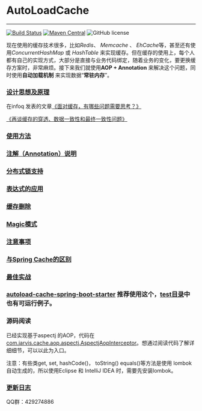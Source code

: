 # AutoLoadCache
---------------------------------------------
[![Build Status](http://img.shields.io/travis/qiujiayu/AutoLoadCache.svg?style=flat&branch=master)](https://travis-ci.org/qiujiayu/AutoLoadCache)
[![Maven Central](https://img.shields.io/maven-central/v/com.github.qiujiayu/autoload-cache-parent.svg?style=flat-square)](https://maven-badges.herokuapp.com/maven-central/com.github.qiujiayu/autoload-cache-parent/)
![GitHub license](https://img.shields.io/github/license/qiujiayu/AutoLoadCache.svg?style=flat-square)


现在使用的缓存技术很多，比如*Redis*、 *Memcache* 、 *EhCache*等，甚至还有使用*ConcurrentHashMap* 或 *HashTable* 来实现缓存。但在缓存的使用上，每个人都有自己的实现方式，大部分是直接与业务代码绑定，随着业务的变化，要更换缓存方案时，非常麻烦。接下来我们就使用**AOP + Annotation** 来解决这个问题，同时使用**自动加载机制** 来实现数据“**常驻内存**”。


### [设计思想及原理](./doc/idea.md)

在infoq 发表的文章[《面对缓存，有哪些问题需要思考？》](http://www.infoq.com/cn/articles/thinking-about-distributed-cache-redis)

[《再谈缓存的穿透、数据一致性和最终一致性问题》](https://mp.weixin.qq.com/s?__biz=MzIwMzg1ODcwMw==&mid=2247487343&idx=1&sn=6a5f60341a820465387b0ffcf48ae85b)

### [使用方法](./doc/use.md)

### [注解（Annotation）说明](./doc/annotations.md)

### [分布式锁支持](./doc/lock.md)

### [表达式的应用](./doc/script.md)

### [缓存删除](./doc/deleteCache.md)

### [Magic模式](./doc/magic.md)

### [注意事项](./doc/warning.md)

### [与Spring Cache的区别](./doc/SpringCache.md)

### [最佳实战](./doc/suggest.md)

### [autoload-cache-spring-boot-starter](https://github.com/qiujiayu/autoload-cache-spring-boot-starter) 推荐使用这个，[test目录](https://github.com/qiujiayu/autoload-cache-spring-boot-starter/tree/master/src/test)中也有可运行例子。


### 源码阅读

已经实现基于aspectj 的AOP，代码在[com.jarvis.cache.aop.aspectj.AspectjAopInterceptor](.autoload-cache-aop/autoload-cache-aop-aspectj/src/main/java/com/jarvis/cache/aop/aspectj/AspectjAopInterceptor.java "AspectjAopInterceptor.java")。想通过阅读代码了解详细细节，可以以此为入口。

注意：有些类get, set, hashCode()， toString() equals()等方法是使用 lombok 自动生成的，所以使用Eclipse 和 IntelliJ IDEA 时，需要先安装lombok。


### [更新日志](./doc/changesLog.md)



QQ群：429274886
